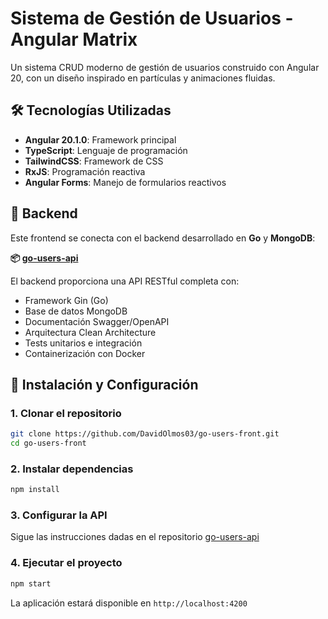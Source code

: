 # Sistema de Gestión de Usuarios - Angular Matrix

Un sistema CRUD moderno de gestión de usuarios construido con Angular 20, con un diseño inspirado en partículas y animaciones fluidas.

## 🛠️ Tecnologías Utilizadas

- **Angular 20.1.0**: Framework principal
- **TypeScript**: Lenguaje de programación
- **TailwindCSS**: Framework de CSS
- **RxJS**: Programación reactiva
- **Angular Forms**: Manejo de formularios reactivos

## 🔗 Backend

Este frontend se conecta con el backend desarrollado en **Go** y **MongoDB**:

**📦 [go-users-api](https://github.com/DavidOlmos03/go-users-api)**

El backend proporciona una API RESTful completa con:
- Framework Gin (Go)
- Base de datos MongoDB
- Documentación Swagger/OpenAPI
- Arquitectura Clean Architecture
- Tests unitarios e integración
- Containerización con Docker

## 🚀 Instalación y Configuración

### 1. Clonar el repositorio
```bash
git clone https://github.com/DavidOlmos03/go-users-front.git
cd go-users-front
```

### 2. Instalar dependencias
```bash
npm install
```

### 3. Configurar la API
Sigue las instrucciones dadas en el repositorio [go-users-api](https://github.com/DavidOlmos03/go-users-api)

### 4. Ejecutar el proyecto
```bash
npm start
```

La aplicación estará disponible en `http://localhost:4200`



